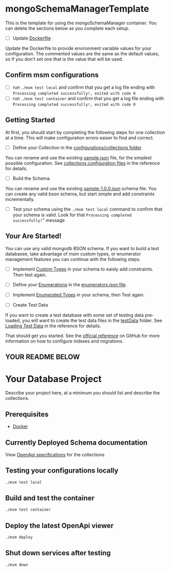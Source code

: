 # mongoSchemaManagerTemplate
This is the template for using the mongoSchemaManager container. You can delete the sections below as you complete each setup.

- [ ] Update [Dockerfile](./Dockerfile)

Update the Dockerfile to provide environment variable values for your configuration. The commented values are the same as the default values, so if you don't set one that is the value that will be used. 

## Confirm msm configurations

- [ ] run ``./msm test local`` and confirm that you get a log file ending with ``Processing completed successfully!, exited with code 0``
- [ ] run ``./msm test container`` and confirm that you get a log file ending with ``Processing completed successfully!, exited with code 0`` 

## Getting Started

At first, you should start by completing the following steps for one collection at a time. This will make configuration errors eaiser to find and correct.

- [ ] Define your Collection in the [configurations/collections folder](./configurations/collections/)

You can rename and use the existing [sample.json](./configurations/collections/sample.json) file, for the simplest possible configuration. See [collections configuration files](https://github.com/agile-learning-institute/mongoSchemaManager/blob/main/docs/REFERENCE.md#collections-configuration-files) in the reference for details.

- [ ] Build the Schema. 

You can rename and use the existing [sample-1.0.0.json](./configurations/schemas/sample-1.0.0.json) schema file. You can create any valid bson schema, but start simple and add constraints incrementally.

- [ ] Test your schema using the ``./msm test local`` command to confirm that your schema is valid. Look for that ``Processing completed successfully!``" message

## Your Are Started!
You can use any valid mongodb BSON schema. If you want to build a test databasee, take advantage of msm custom types, or enumerator management features you can continue with the following steps. 


- [ ] Implement [Custom Types](https://github.com/agile-learning-institute/mongoSchemaManager/blob/main/docs/REFERENCE.md#msmtype) in your schema to eaisly add constraints. Then test again.

- [ ] Define your [Enumerations](https://github.com/agile-learning-institute/mongoSchemaManager/blob/main/docs/REFERENCE.md#enumerations) in the [enumerators.json file](./configurations/enumerators/enumerators.json). 

- [ ] Implement [Enumerated Types](https://github.com/agile-learning-institute/mongoSchemaManager/blob/main/docs/REFERENCE.md#msmenums) in your schema, then Test again.

- [ ] Create Test Data

If you want to create a test database with some set of testing data pre-loaded, you will want to create the test data files in the [testData](./configurations/testData/) folder. See [Loading Test Data](https://github.com/agile-learning-institute/mongoSchemaManager/blob/main/docs/REFERENCE.md#loading-test-data) in the reference for details.

That should get you started. See the [official reference](https://github.com/agile-learning-institute/mongoSchemaManager/blob/main/docs/REFERENCE.md) on GitHub for more information on how to configure indexes and migrations.

YOUR README BELOW
--------------------------------------
# Your Database Project
Describe your project here, at a minimum you should list and describe the collections. 

## Prerequisites
- [Docker](https://www.docker.com/products/docker-desktop/)

## Currently Deployed Schema documentation
View [OpenApi specifications](https://flatballflyer.github.io/testSchemaManager/) for the collections

## Testing your configurations locally
```bash
./msm test local
```

## Build and test the container 
```bash
./msm test container
```

## Deploy the latest OpenApi viewer
```bash
./msm deploy
```

## Shut down services after testing
```bash
./msm down
```